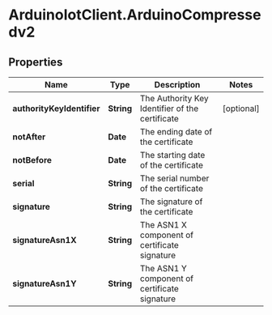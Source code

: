 # ArduinoIotClient.ArduinoCompressedv2

## Properties

Name | Type | Description | Notes
------------ | ------------- | ------------- | -------------
**authorityKeyIdentifier** | **String** | The Authority Key Identifier of the certificate | [optional] 
**notAfter** | **Date** | The ending date of the certificate | 
**notBefore** | **Date** | The starting date of the certificate | 
**serial** | **String** | The serial number of the certificate | 
**signature** | **String** | The signature of the certificate | 
**signatureAsn1X** | **String** | The ASN1 X component of certificate signature | 
**signatureAsn1Y** | **String** | The ASN1 Y component of certificate signature | 


